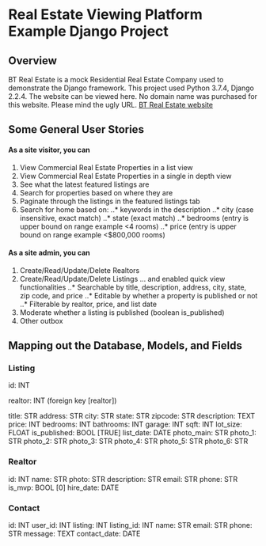 # Real Estate Viewing Platform Example Django Project
## Overview
BT Real Estate is a mock Residential Real Estate Company used to demonstrate the Django framework. This project used Python 3.7.4, Django 2.2.4. The website can be viewed here. No domain name was purchased for this website. Please mind the ugly URL. [BT Real Estate website](https://www.google.com)

## Some General User Stories
#### As a site visitor, you can
 1. View Commercial Real Estate Properties in a list view
 2. View Commercial Real Estate Properties in a single in depth view
 3. See what the latest featured listings are
 4. Search for properties based on where they are
 5. Paginate through the listings in the featured listings tab
 6. Search for home based on:
 ..* keywords in the description
 ..* city (case insensitive, exact match)
 ..* state (exact match)
 ..* bedrooms (entry is upper bound on range example <4 rooms)
 ..* price (entry is upper bound on range example <$800,000 rooms)



#### As a site admin, you can
1. Create/Read/Update/Delete Realtors
2. Create/Read/Update/Delete Listings
... and enabled quick view functionalities
..* Searchable by title, description, address, city, state, zip code, and price
..* Editable by whether a property is published or not
..* Filterable by realtor, price, and list date
3. Moderate whether a listing is published (boolean is_published)
3. Other outbox



## Mapping out the Database, Models, and Fields

### Listing
id: INT

realtor: INT (foreign key [realtor])

title: STR
address: STR
city: STR
state: STR
zipcode: STR
description: TEXT
price: INT
bedrooms: INT
bathrooms: INT
garage: INT
sqft: INT
lot_size: FLOAT
is_published: BOOL [TRUE]
list_date: DATE
photo_main: STR
photo_1: STR
photo_2: STR
photo_3: STR
photo_4: STR
photo_5: STR
photo_6: STR

### Realtor
id: INT
name:  STR
photo: STR
description: STR
email: STR
phone: STR
is_mvp: BOOL [0]
hire_date: DATE

### Contact
id: INT
user_id: INT
listing: INT
listing_id: INT
name: STR
email: STR
phone: STR
message: TEXT
contact_date: DATE
